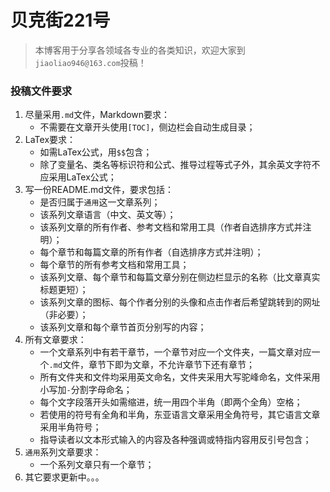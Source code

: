 # 贝克街221号

> 本博客用于分享各领域各专业的各类知识，欢迎大家到`jiaoliao946@163.com`投稿！

### 投稿文件要求

1. 尽量采用`.md`文件，Markdown要求：
    - 不需要在文章开头使用`[TOC]`，侧边栏会自动生成目录；
2. LaTex要求：
    - 如需LaTex公式，用`$$`包含；
    - 除了变量名、类名等标识符和公式、推导过程等式子外，其余英文字符不应采用LaTex公式；
3. 写一份README.md文件，要求包括：
    - 是否归属于`通用`这一文章系列；
    - 该系列文章语言（中文、英文等）；
    - 该系列文章的所有作者、参考文档和常用工具（作者自选排序方式并注明）；
    - 每个章节和每篇文章的所有作者（自选排序方式并注明）；
    - 每个章节的所有参考文档和常用工具；
    - 该系列文章、每个章节和每篇文章分别在侧边栏显示的名称（比文章真实标题更短）；
    - 该系列文章的图标、每个作者分别的头像和点击作者后希望跳转到的网址（非必要）；
    - 该系列文章和每个章节首页分别写的内容；
4. 所有文章要求：
    - 一个文章系列中有若干章节，一个章节对应一个文件夹，一篇文章对应一个`.md`文件，章节下即为文章，不允许章节下还有章节；
    - 所有文件夹和文件均采用英文命名，文件夹采用大写驼峰命名，文件采用小写加`-`分割字母命名；
    - 每个文字段落开头如需缩进，统一用四个半角（即两个全角）空格；
    - 若使用的符号有全角和半角，东亚语言文章采用全角符号，其它语言文章采用半角符号；
    - 指导读者以文本形式输入的内容及各种强调或特指内容用反引号包含；
5. `通用`系列文章要求：
    - 一个系列文章只有一个章节；
6. 其它要求更新中。。。